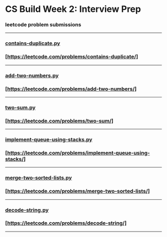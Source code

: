 # CS Build Week 2: Interview Prep


### leetcode problem submissions  
---  
### [contains-duplicate.py](https://github.com/CSLSDS/CS-Build-Week-2/blob/cs/contains-duplicate.py "contains-duplicate.py")  
### [https://leetcode.com/problems/contains-duplicate/]   
---  
### [add-two-numbers.py](https://github.com/CSLSDS/CS-Build-Week-2/blob/cs/add-two-numbers.py "add-two-numbers.py")  
### [https://leetcode.com/problems/add-two-numbers/]  
---  
### [two-sum.py](https://github.com/CSLSDS/CS-Build-Week-2/blob/cs/two-sum.py "two-sum.py")  
### [https://leetcode.com/problems/two-sum/]  
---  
### [implement-queue-using-stacks.py](https://github.com/CSLSDS/CS-Build-Week-2/blob/cs/implement-queue-using-stacks.py "implement-queue-using-stacks.py")  
### [https://leetcode.com/problems/implement-queue-using-stacks/]  
---  
### [merge-two-sorted-lists.py](https://github.com/CSLSDS/CS-Build-Week-2/blob/cs/merge-two-sorted-lists.py "merge-two-sorted-lists.py")  
### [https://leetcode.com/problems/merge-two-sorted-lists/]  
---  
### [decode-string.py](https://github.com/CSLSDS/CS-Build-Week-2/blob/cs/decode-string.py "decode-string.py")  
### [https://leetcode.com/problems/decode-string/]   
---  
